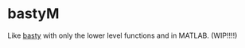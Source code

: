 # bastyM
Like [basty](https://github.com/bo1929/basty) with only the lower level functions and in MATLAB. (WIP!!!!)
